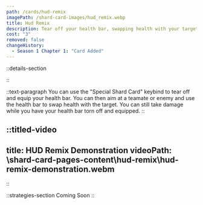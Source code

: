 ```yaml
---
path: /cards/hud-remix
imagePath: /shard-card-images/hud_remix.webp
title: Hud Remix
description: Tear off your health bar, swapping health with your target Lancer.
cost: "3"
removed: false
changeHistory:
  - Season 1 Chapter 1: "Card Added"
---
```


::details-section

::

::text-paragraph
You can use the "Special Shard Card" keybind to tear off and equip your health bar. You can then aim at a teamate or enemy and use the health bar to swap health with the target. You can still take damage while you have your health bar torn off and equipped.
::

::titled-video
---
title: HUD Remix Demonstration
videoPath: \shard-card-pages-content\hud-remix\hud-remix-demonstration.webm
---
::

::strategies-section
Coming Soon
::
